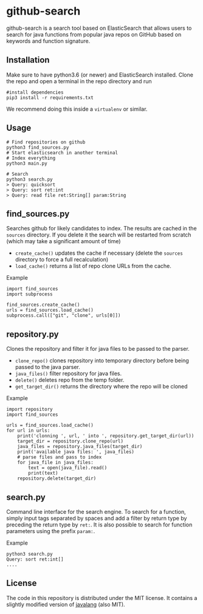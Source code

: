 # github-search
github-search is a search tool based on ElasticSearch that allows users to search for java functions from popular java repos on GitHub based on keywords and function signature.

Installation
-----
Make sure to have python3.6 (or newer) and ElasticSearch installed. Clone the repo and open a terminal in the repo directory and run
~~~
#install dependencies
pip3 install -r requirements.txt
~~~
We recommend doing this inside a `virtualenv` or similar.

Usage
-----
~~~
# Find repositories on github
python3 find_sources.py
# Start elasticsearch in another terminal
# Index everything
python3 main.py

# Search
python3 search.py
> Query: quicksort
> Query: sort ret:int
> Query: read file ret:String[] param:String
~~~

find_sources.py
---------------
Searches github for likely candidates to index.
The results are cached in the `sources` directory. If you delete it the search will be restarted from scratch (which may take a significant amount of time)

- `create_cache()` updates the cache if necessary (delete the `sources` directory to force a full recalculation)
- `load_cache()` returns a list of repo clone URLs from the cache.

Example
~~~
import find_sources
import subprocess

find_sources.create_cache()
urls = find_sources.load_cache()
subprocess.call(["git", "clone", urls[0]])
~~~


repository.py
-------------
Clones the repository and filter it for java files to be passed to the parser.

- `clone_repo()` clones repository into temporary directory before being passed to the java parser.
- `java_files()` filter repository for java files.
- `delete()` deletes repo from the temp folder.
- `get_target_dir()` returns the directory where the repo will be cloned

Example
~~~
import repository
import find_sources

urls = find_sources.load_cache()
for url in urls:
    print('clonning ', url, ' into ', repository.get_target_dir(url))
    target_dir = repository.clone_repo(url)
    java_files = repository.java_files(target_dir)
    print('available java files: ', java_files)
    # parse files and pass to index
    for java_file in java_files:
        text = open(java_file).read()
        print(text)
    repository.delete(target_dir)
~~~

search.py
---------
Command line interface for the search engine. To search for a function, simply input tags separated by spaces and add a filter by return type by preceding the return type by `ret:`. It is also possible to search for function parameters using the prefix `param:`.

Example
~~~
python3 search.py
Query: sort ret:int[]
....
~~~

License
-------
The code in this repository is distributed under the MIT license. It contains a slightly modified version of [javalang](https://github.com/c2nes/javalang) (also MIT).
